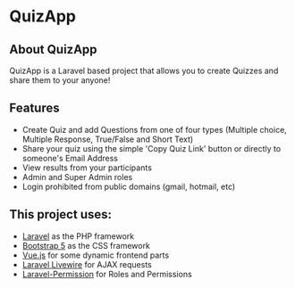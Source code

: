 
# QuizApp

## About QuizApp

QuizApp is a Laravel based project that allows you to create Quizzes and share them to your anyone!

## Features

- Create Quiz and add Questions from one of four types (Multiple choice, Multiple Response, True/False and Short Text)
- Share your quiz using the simple 'Copy Quiz Link' button or directly to someone's Email Address
- View results from your participants
- Admin and Super Admin roles
- Login prohibited from public domains (gmail, hotmail, etc)

## This project uses:

- [Laravel](https://laravel.com/) as the PHP framework
- [Bootstrap 5](https://getbootstrap.com/) as the CSS framework
- [Vue.js](https://vuejs.org/) for some dynamic frontend parts
- [Laravel Livewire](https://laravel-livewire.com/) for AJAX requests
- [Laravel-Permission](https://spatie.be/docs/laravel-permission/v4/introduction) for Roles and Permissions


